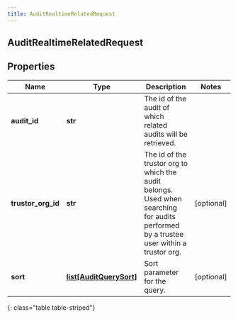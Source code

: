 ```yaml
---
title: AuditRealtimeRelatedRequest
---
```

## AuditRealtimeRelatedRequest

## Properties

|Name | Type | Description | Notes|
|------------ | ------------- | ------------- | -------------|
| **audit_id** | **str** | The id of the audit of which related audits will be retrieved. | |
| **trustor_org_id** | **str** | The id of the trustor org to which the audit belongs. Used when searching for audits performed by a trustee user within a trustor org. | [optional] |
| **sort** | [**list[AuditQuerySort]**](AuditQuerySort.html) | Sort parameter for the query. | [optional] |
{: class="table table-striped"}



